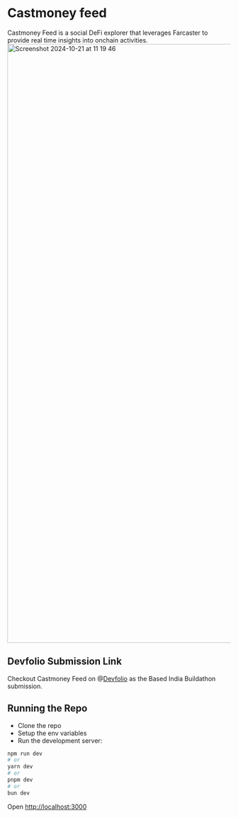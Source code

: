 # Castmoney feed
Castmoney Feed is a social DeFi explorer that leverages Farcaster to provide real time insights into onchain activities. 
<img width="1352" alt="Screenshot 2024-10-21 at 11 19 46" src="https://github.com/user-attachments/assets/8801d7bd-b2ac-4734-9800-ff4221b468af">

## Devfolio Submission Link
Checkout Castmoney Feed on @[Devfolio](https://devfolio.co/projects/castmoney-feed-cc53) as the Based India Buildathon submission.

## Running the Repo
- Clone the repo
- Setup the env variables
- Run the development server:

```bash
npm run dev
# or
yarn dev
# or
pnpm dev
# or
bun dev
```

Open [http://localhost:3000](http://localhost:3000)


